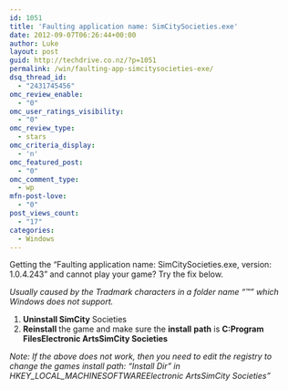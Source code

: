 ```yaml
---
id: 1051
title: 'Faulting application name: SimCitySocieties.exe'
date: 2012-09-07T06:26:44+00:00
author: Luke
layout: post
guid: http://techdrive.co.nz/?p=1051
permalink: /win/faulting-app-simcitysocieties-exe/
dsq_thread_id:
  - "2431745456"
omc_review_enable:
  - "0"
omc_user_ratings_visibility:
  - "0"
omc_review_type:
  - stars
omc_criteria_display:
  - 'n'
omc_featured_post:
  - "0"
omc_comment_type:
  - wp
mfn-post-love:
  - "0"
post_views_count:
  - "17"
categories:
  - Windows
---
```

Getting the &#8220;Faulting application name: SimCitySocieties.exe, version: 1.0.4.243&#8221; and cannot play your game? Try the fix below.

_Usually caused by the Tradmark characters in a folder name &#8220;™&#8221; which Windows does not support._

  1. **Uninstall SimCity** Societies
  2. **Reinstall** the game and make sure the **install** **path** is **C:Program FilesElectronic ArtsSimCity Societies**

_Note: If the above does not work, then you need to edit the registry to change the games install path: &#8220;Install Dir&#8221; in HKEY\_LOCAL\_MACHINESOFTWAREElectronic ArtsSimCity Societies&#8221;_

&nbsp;